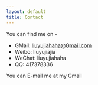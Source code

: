 ```yaml
---
layout: default
title: Contact
---
```


You can find me on -  

* GMail: liuyujiahaha@Gmail.com
* Weibo: liuyujiajia
* WeChat: liuyujiahaha
* QQ: 417378336

You can E-mail me at my Gmail